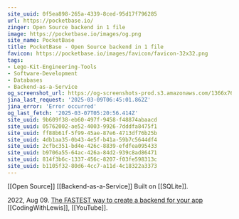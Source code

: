 ```yaml
---
site_uuid: 0f5ea898-265a-4339-8ced-95d17f796285
url: https://pocketbase.io/
zinger: Open Source backend in 1 file
image: https://pocketbase.io/images/og.png
site_name: PocketBase
title: PocketBase - Open Source backend in 1 file
favicon: https://pocketbase.io/images/favicon/favicon-32x32.png
tags:
- Lego-Kit-Engineering-Tools
- Software-Development
- Databases
- Backend-as-a-Service
og_screenshot_url: https://og-screenshots-prod.s3.amazonaws.com/1366x768/80/false/bb79754a704e19459fc436b1856451987c20612298e422abff1e4edb71590417.jpeg
jina_last_request: '2025-03-09T06:45:01.862Z'
jina_error: 'Error occurred'
og_last_fetch: '2025-03-07T05:20:56.414Z'
site_uuid: 9b609f38-eb60-497f-9458-f48874abaacd
site_uuid: 05762002-ae52-4003-9926-7dddfa8475f1
site_uuid: ff88b61f-5f99-45ae-87e6-4713df76b25b
site_uuid: 4db1aa35-0b43-4e5f-b41a-59b7c5644df4
site_uuid: 2cfbc351-bd4e-426c-8839-efdfea095433
site_uuid: b9706a55-64ac-426a-84d2-939c8ad86471
site_uuid: 814f3b6c-1337-456c-8207-f03fe598313c
site_uuid: b1105f32-80d6-4cc7-a11d-4c18322a3373
---
```

[[Open Source]]
[[Backend-as-a-Service]]
Built on [[SQLite]]. 

2022, Aug 09. [The FASTEST way to create a backend for your app](https://youtube.com/shorts/iYPIWFHXFg4?si=suYfyEt5RWAShn_J) [[CodingWithLewis]], [[YouTube]]. 
